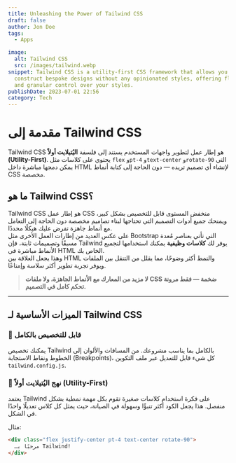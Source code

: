 ```yaml
---
title: Unleashing the Power of Tailwind CSS
draft: false
author: Jon Doe
tags:
  - Apps

image:
  alt: Tailwind CSS
  src: /images/tailwind.webp
snippet: Tailwind CSS is a utility-first CSS framework that allows you to
  construct bespoke designs without any opinionated styles, offering flexibility
  and granular control over your styles.
publishDate: 2023-07-01 22:56
category: Tech
---
```


# مقدمة إلى Tailwind CSS

Tailwind CSS هو إطار عمل لتطوير واجهات المستخدم يستند إلى فلسفة **اليُتيلايت أولاً (Utility-First)**. يحتوي على كلاسات مثل `flex` و`pt-4` و`text-center` و`rotate-90` التي يمكن دمجها مباشرة داخل HTML لإنشاء أي تصميم تريده — دون الحاجة إلى كتابة أنماط CSS مخصصة.

## ما هو Tailwind CSS؟

Tailwind CSS هو إطار عمل CSS منخفض المستوى قابل للتخصيص بشكل كبير، ويمنحك جميع أدوات التصميم التي تحتاجها لبناء تصاميم مخصصة دون الحاجة إلى التعامل مع أنماط جاهزة تفرض عليك هيكلًا محددًا.  
على عكس العديد من إطارات العمل الأخرى مثل Bootstrap التي تأتي بعناصر مُعدة مسبقًا وتصميمات ثابتة، فإن Tailwind يوفر لك **كلاسات وظيفية** يمكنك استخدامها لتجميع الأنماط مباشرة في HTML الخاص بك.  
وهذا يجعل العلاقة بين HTML والنمط أكثر وضوحًا، مما يقلل من التنقل بين الملفات ويوفر تجربة تطوير أكثر سلاسة وإمتاعًا.

> **لا مزيد من المعارك مع الأنماط الجاهزة، ولا ملفات CSS ضخمة — فقط مرونة تحكم كامل في التصميم.**

---

## الميزات الأساسية لـ Tailwind CSS

### 🔧 قابل للتخصيص بالكامل

يمكنك تخصيص Tailwind بالكامل بما يناسب مشروعك. من المسافات والألوان إلى الخطوط ونقاط الاستجابة (Breakpoints)، كل شيء قابل للتعديل عبر ملف التكوين `tailwind.config.js`.

### 🧩 نهج اليُتيلايت أولاً (Utility-First)

يعتمد Tailwind على فكرة استخدام كلاسات صغيرة تقوم بكل مهمة نمطية بشكل منفصل. هذا يجعل الكود أكثر تنبؤًا وسهولة في الصيانة، حيث يمثل كل كلاس تعديلًا واحدًا في الشكل.

مثال:
```html
<div class="flex justify-center pt-4 text-center rotate-90">
  مرحبًا بـ Tailwind!
</div>